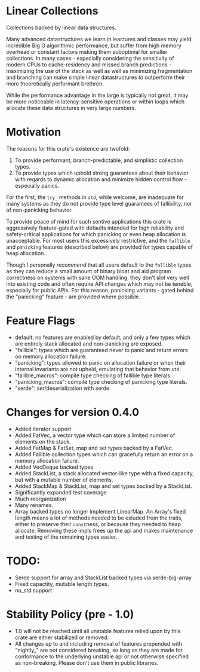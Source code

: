 # Linear Collections
Collections backed by linear data structures.

Many advanced datastructures we learn in leactures and classes may yield incredible Big O algorithmic performance, but suffer from
high memory overhead or constant factors making them suboptimal for smaller collections. In many cases - especially considering the sensitivity of modern CPUs to cache-residency and missed branch predictions - maximizing the use of the stack
as well as well as minimizing fragmentation and branching can make simple linear datastructures to outperform their more theoretically performant brethren.

While the performance advantage in the large is typically not great, it may be more noticeable in latency-sensitive operations or within loops which allocate these
data structures in very large numbers.

# Motivation
The reasons for this crate's existence are twofold: 

1) To provide performant, branch-predictable, and simplistic collection types.
2) To provide types which uphold strong guarantees about their behavior with regards to dynamic allocation and minimize hidden control flow - especially panics.


For the first, the `try_` methods in `std`, while welcome, are inadequate for many systems as they do not provide type level guarantees of fallibility, nor of non-panicking behavior.

To provide peace of mind for such sentive applications this crate is aggressively feature-gated with defaults intended for high reliability and safety-critical applications for which panicking or even heap allocation is unacceptable.
For most users this excessively restrictive, and the `fallible` and `panicking` features (described below) are provided for types capable of heap allocation.

Though I personally *recommend* that all users default to the `fallible` types as they can reduce a small amount of binary bloat and aid program correctness on systems with sane OOM handling, they don't slot very well into existing code and often require API changes
which may not be teneble, especially for public APIs. For this reason, panicking variants - gated behind the "panicking" feature - are provided where possible.
 

# Feature Flags
- default: no features are enabled by default, and only a few types which are entirely stack allocated and non-panicking are exposed.
- "fallible": types which are guaranteed never to panic and return errors on memory allocation failure.
- "panicking": types allowed to panic on allocation failure or when their internal invariants are not upheld, emulating that behavior from `std`.
- "fallible_macros": compile type checking of fallible type literals.
- "panicking_macros": compile type checking of panicking type literals.
- "serde": ser/deserialization with serde.

# Changes for version 0.4.0
- Added iterator support
- Added FatVec, a vector type which can store a limited number of elements on the stack.
- Added FatMap & FatSet, map and set types backed by a FatVec.
- Added Fallible collection types which can gracefully return an error on a memory allocation failure. 
- Added VecDeque backed types
- Added StackList, a stack allocated vector-like type with a fixed capacity, but with a mutable number of elements.
- Added StackMap & StackList, map and set types backed by a StackList.
- Significantly expanded test coverage
- Much reorganization
- Many renames.
- Array backed types no longer implement LinearMap. An Array's fixed length means a lot of methods needed to be exluded from the traits, either to preserve their `const`ness, or because they needed to heap allocate. Removing these impls frees up the api and makes maintenance and testing of the remaining types easier.


# TODO:
- Serde support for array and StackList backed types via serde-big-array
- Fixed capactity, mutable length types.
- no_std support

# Stability Policy (pre - 1.0) 
- 1.0 will not be reached until all unstable features relied upon by this crate are either stabilized or removed.
- All changes up to and including removal of features prepended with "nightly_" are not considered breaking, so long as they are made 
  for conformance to the underlying unstable api or not otherwise specified as non-breaking. Please don't use them in public libraries.
